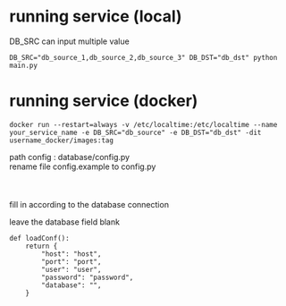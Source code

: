 # running service (local)
DB_SRC can input multiple value
```
DB_SRC="db_source_1,db_source_2,db_source_3" DB_DST="db_dst" python main.py
```

# running service (docker)
```
docker run --restart=always -v /etc/localtime:/etc/localtime --name your_service_name -e DB_SRC="db_source" -e DB_DST="db_dst" -dit username_docker/images:tag
```

path config : database/config.py </br>
rename file config.example to config.py </br>
</br>
</br>
</br>
fill in according to the database connection </br>

leave the database field blank
```
def loadConf():
    return {
        "host": "host",
        "port": "port",
        "user": "user",
        "password": "password",
        "database": "",
    }
```
